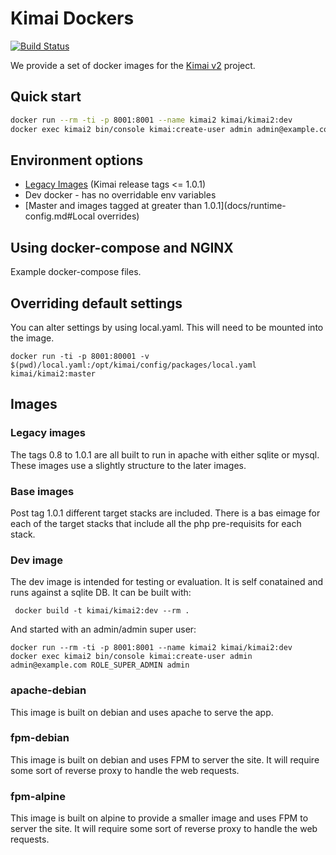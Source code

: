 # Kimai Dockers

[![Build Status](https://travis-ci.org/tobybatch/kimai2.svg?branch=master)](https://travis-ci.org/tobybatch/kimai2)

We provide a set of docker images for the [Kimai v2](https://github.com/kevinpapst/kimai2) project.

## Quick start

```bash
docker run --rm -ti -p 8001:8001 --name kimai2 kimai/kimai2:dev
docker exec kimai2 bin/console kimai:create-user admin admin@example.com ROLE_SUPER_ADMIN admin
```

## Environment options

 * [Legacy Images](docs/legacy.md) (Kimai release tags <= 1.0.1)
 * Dev docker -  has no overridable env variables
 * [Master and images tagged at greater than 1.0.1](docs/runtime-config.md#Local overrides)

## Using docker-compose and NGINX

Example docker-compose files.

## Overriding default settings

You can alter settings by using local.yaml.  This will need to be mounted into the image.

    docker run -ti -p 8001:80001 -v $(pwd)/local.yaml:/opt/kimai/config/packages/local.yaml kimai/kimai2:master

## Images

### Legacy images

The tags 0.8 to 1.0.1 are all built to run in apache with either sqlite or mysql.  These images use a slightly structure to the later images.

### Base images

Post tag 1.0.1 different target stacks are included.  There is a bas eimage for each of the target stacks that include all the php pre-requisits for each stack.

### Dev image

The dev image is intended for testing or evaluation.  It is self conatained and runs against a sqlite DB.  It can be built with:

     docker build -t kimai/kimai2:dev --rm .

And started with an admin/admin super user:

    docker run --rm -ti -p 8001:8001 --name kimai2 kimai/kimai2:dev
    docker exec kimai2 bin/console kimai:create-user admin admin@example.com ROLE_SUPER_ADMIN admin

### apache-debian

This image is built on debian and uses apache to serve the app.

### fpm-debian

This image is built on debian and uses FPM to server the site. It will require some sort of reverse proxy to handle the web requests.

### fpm-alpine

This image is built on alpine to provide a smaller image and uses FPM to server the site. It will require some sort of reverse proxy to handle the web requests.

